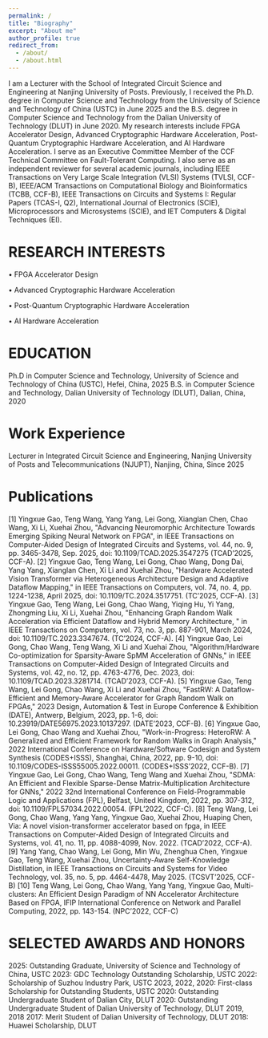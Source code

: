```yaml
---
permalink: /
title: "Biography"
excerpt: "About me"
author_profile: true
redirect_from: 
  - /about/
  - /about.html
---
```


I am a Lecturer with the School of Integrated Circuit Science and Engineering at Nanjing University of Posts. Previously, I received the Ph.D. degree in Computer Science and Technology from the University of Science and Technology of China (USTC) in June 2025 and the B.S. degree in Computer Science and Technology from the Dalian University of Technology (DLUT) in June 2020. My research interests include FPGA Accelerator Design, Advanced Cryptographic Hardware Acceleration, Post-Quantum Cryptographic Hardware Acceleration, and AI Hardware Acceleration. I serve as an Executive Committee Member of the CCF Technical Committee on Fault-Tolerant Computing. I also serve as an independent reviewer for several academic journals, including IEEE Transactions on Very Large Scale Integration (VLSI) Systems (TVLSI, CCF-B), IEEE/ACM Transactions on Computational Biology and Bioinformatics (TCBB, CCF-B), IEEE Transactions on Circuits and Systems I: Regular Papers (TCAS-I, Q2), International Journal of Electronics (SCIE), Microprocessors and Microsystems (SCIE), and IET Computers & Digital Techniques (EI).

RESEARCH INTERESTS
======
• FPGA Accelerator Design

• Advanced Cryptographic Hardware Acceleration

• Post-Quantum Cryptographic Hardware Acceleration

• AI Hardware Acceleration

EDUCATION
======
Ph.D in Computer Science and Technology, University of Science and Technology of China (USTC), Hefei, China, 2025
B.S. in Computer Science and Technology, Dalian University of Technology (DLUT), Dalian, China, 2020

Work Experience
======
Lecturer in Integrated Circuit Science and Engineering, Nanjing University of Posts and Telecommunications (NJUPT), Nanjing, China, Since 2025

Publications
======
[1] Yingxue Gao, Teng Wang, Yang Yang, Lei Gong, Xianglan Chen, Chao Wang, Xi Li, Xuehai Zhou, "Advancing Neuromorphic Architecture Towards Emerging Spiking Neural Network on FPGA", in IEEE Transactions on Computer-Aided Design of Integrated Circuits and Systems, vol. 44, no. 9, pp. 3465-3478, Sep. 2025, doi: 10.1109/TCAD.2025.3547275 (TCAD’2025, CCF-A).
[2] Yingxue Gao, Teng Wang, Lei Gong, Chao Wang, Dong Dai, Yang Yang, Xianglan Chen, Xi Li and Xuehai Zhou, "Hardware Accelerated Vision Transformer via Heterogeneous Architecture Design and Adaptive Dataflow Mapping," in IEEE Transactions on Computers, vol. 74, no. 4, pp. 1224-1238, April 2025, doi: 10.1109/TC.2024.3517751. (TC’2025, CCF-A).
[3] Yingxue Gao, Teng Wang, Lei Gong, Chao Wang, Yiqing Hu, Yi Yang, Zhongming Liu, Xi Li, Xuehai Zhou, "Enhancing Graph Random Walk Acceleration via Efficient Dataflow and Hybrid Memory Architecture, " in IEEE Transactions on Computers, vol. 73, no. 3, pp. 887-901, March 2024, doi: 10.1109/TC.2023.3347674. (TC’2024, CCF-A).
[4] Yingxue Gao, Lei Gong, Chao Wang, Teng Wang, Xi Li and Xuehai Zhou, "Algorithm/Hardware Co-optimization for Sparsity-Aware SpMM Acceleration of GNNs," in IEEE Transactions on Computer-Aided Design of Integrated Circuits and Systems, vol. 42, no. 12, pp. 4763-4776, Dec. 2023, doi: 10.1109/TCAD.2023.3281714. (TCAD’2023, CCF-A).
[5] Yingxue Gao, Teng Wang, Lei Gong, Chao Wang, Xi Li and Xuehai Zhou, "FastRW: A Dataflow-Efficient and Memory-Aware Accelerator for Graph Random Walk on FPGAs," 2023 Design, Automation & Test in Europe Conference & Exhibition (DATE), Antwerp, Belgium, 2023, pp. 1-6, doi: 10.23919/DATE56975.2023.10137297. (DATE’2023, CCF-B).
[6] Yingxue Gao, Lei Gong, Chao Wang and Xuehai Zhou, "Work-in-Progress: HeteroRW: A Generalized and Efficient Framework for Random Walks in Graph Analysis," 2022 International Conference on Hardware/Software Codesign and System Synthesis (CODES+ISSS), Shanghai, China, 2022, pp. 9-10, doi: 10.1109/CODES-ISSS55005.2022.00011. (CODES+ISSS’2022, CCF-B).
[7] Yingxue Gao, Lei Gong, Chao Wang, Teng Wang and Xuehai Zhou, "SDMA: An Efficient and Flexible Sparse-Dense Matrix-Multiplication Architecture for GNNs," 2022 32nd International Conference on Field-Programmable Logic and Applications (FPL), Belfast, United Kingdom, 2022, pp. 307-312, doi: 10.1109/FPL57034.2022.00054. (FPL’2022, CCF-C).
[8] Teng Wang, Lei Gong, Chao Wang, Yang Yang, Yingxue Gao, Xuehai Zhou, Huaping Chen, Via: A novel vision-transformer accelerator based on fpga, in IEEE Transactions on Computer-Aided Design of Integrated Circuits and Systems, vol. 41, no. 11, pp. 4088-4099, Nov. 2022. (TCAD’2022, CCF-A).
[9] Yang Yang, Chao Wang, Lei Gong, Min Wu, Zhenghua Chen, Yingxue Gao, Teng Wang, Xuehai Zhou, Uncertainty-Aware Self-Knowledge Distillation, in IEEE Transactions on Circuits and Systems for Video Technology, vol. 35, no. 5, pp. 4464-4478, May 2025. (TCSVT’2025, CCF-B)
[10] Teng Wang, Lei Gong, Chao Wang, Yang Yang, Yingxue Gao, Multi-clusters: An Efficient Design Paradigm of NN Accelerator Architecture Based on FPGA, IFIP International Conference on Network and Parallel Computing, 2022, pp. 143-154. (NPC’2022, CCF-C)

SELECTED AWARDS AND HONORS
======
2025: Outstanding Graduate, University of Science and Technology of China, USTC
2023: GDC Technology Outstanding Scholarship, USTC
2022: Scholarship of Suzhou Industry Park, USTC
2023, 2022, 2020: First-class Scholarship for Outstanding Students, USTC
2020: Outstanding Undergraduate Student of Dalian City, DLUT
2020: Outstanding Undergraduate Student of Dalian University of Technology, DLUT
2019, 2018 2017: Merit Student of Dalian University of Technology, DLUT
2018: Huawei Scholarship, DLUT

